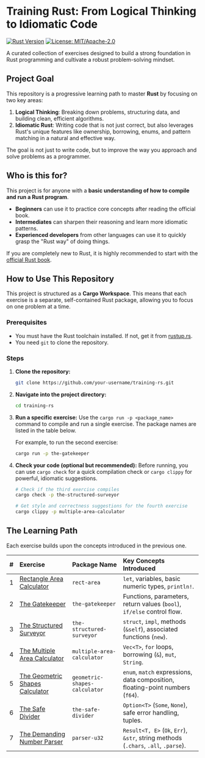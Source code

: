 # Training Rust: From Logical Thinking to Idiomatic Code

[![Rust Version](https://img.shields.io/badge/rust-2024-orange.svg)](https://www.rust-lang.org/)
[![License: MIT/Apache-2.0](https://img.shields.io/badge/license-MIT%2FApache--2.0-blue)](https://opensource.org/licenses/MIT)

A curated collection of exercises designed to build a strong foundation in Rust programming and cultivate a robust problem-solving mindset.

## Project Goal

This repository is a progressive learning path to master **Rust** by focusing on two key areas:
1.  **Logical Thinking**: Breaking down problems, structuring data, and building clean, efficient algorithms.
2.  **Idiomatic Rust**: Writing code that is not just correct, but also leverages Rust's unique features like ownership, borrowing, enums, and pattern matching in a natural and effective way.

The goal is not just to write code, but to improve the way you approach and solve problems as a programmer.

## Who is this for?

This project is for anyone with a **basic understanding of how to compile and run a Rust program**.
*   **Beginners** can use it to practice core concepts after reading the official book.
*   **Intermediates** can sharpen their reasoning and learn more idiomatic patterns.
*   **Experienced developers** from other languages can use it to quickly grasp the "Rust way" of doing things.

If you are completely new to Rust, it is highly recommended to start with the [official Rust book](https://doc.rust-lang.org/book/).

## How to Use This Repository

This project is structured as a **Cargo Workspace**. This means that each exercise is a separate, self-contained Rust package, allowing you to focus on one problem at a time.

### Prerequisites
-   You must have the Rust toolchain installed. If not, get it from [rustup.rs](https://rustup.rs/).
-   You need `git` to clone the repository.

### Steps
1.  **Clone the repository:**
    ```bash
    git clone https://github.com/your-username/training-rs.git
    ```
2.  **Navigate into the project directory:**
    ```bash
    cd training-rs
    ```
3.  **Run a specific exercise:**
    Use the `cargo run -p <package_name>` command to compile and run a single exercise. The package names are listed in the table below.

    For example, to run the second exercise:
    ```bash
    cargo run -p the-gatekeeper
    ```
4.  **Check your code (optional but recommended):**
    Before running, you can use `cargo check` for a quick compilation check or `cargo clippy` for powerful, idiomatic suggestions.
    ```bash
    # Check if the third exercise compiles
    cargo check -p the-structured-surveyor

    # Get style and correctness suggestions for the fourth exercise
    cargo clippy -p multiple-area-calculator
    ```

## The Learning Path

Each exercise builds upon the concepts introduced in the previous one.

| # | Exercise | Package Name | Key Concepts Introduced |
|:-:|:---|:---|:---|
| 1 | [Rectangle Area Calculator][ex1] | `rect-area` | `let`, variables, basic numeric types, `println!`. |
| 2 | [The Gatekeeper][ex2] | `the-gatekeeper` | Functions, parameters, return values (`bool`), `if/else` control flow. |
| 3 | [The Structured Surveyor][ex3] | `the-structured-surveyor` | `struct`, `impl`, methods (`&self`), associated functions (`new`). |
| 4 | [The Multiple Area Calculator][ex4] | `multiple-area-calculator` | `Vec<T>`, `for` loops, borrowing (`&`), `mut`, `String`. |
| 5 | [The Geometric Shapes Calculator][ex5] | `geometric-shapes-calculator` | `enum`, `match` expressions, data composition, floating-point numbers (`f64`). |
| 6 | [The Safe Divider][ex6] | `the-safe-divider` | `Option<T>` (`Some`, `None`), safe error handling, tuples. |
| 7 | [The Demanding Number Parser][ex7] | `parser-u32` | `Result<T, E>` (`Ok`, `Err`), `&str`, string methods (`.chars`, `.all`, `.parse`). |

<!-- Internal Links to Directories (assuming this structure) -->
[ex1]: ./rect-area
[ex2]: ./the-gatekeeper
[ex3]: ./the-structured-surveyor
[ex4]: ./multiple-area-calculator
[ex5]: ./geometric-shapes-calculator
[ex6]: ./the-safe-divider
[ex7]: ./parser-u32
